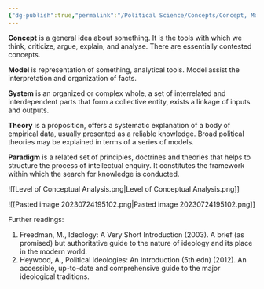 ```yaml
---
{"dg-publish":true,"permalink":"/Political Science/Concepts/Concept, Models, Macrotheories, Paradigm/","tags":["theory"]}
---
```


**Concept** is a general idea about something. It is the tools with which we think, criticize, argue, explain, and analyse. There are essentially contested concepts.
<!--SR:!2023-11-23,4,270-->

**Model** is representation of something, analytical tools. Model assist the interpretation and organization of facts.
<!--SR:!2023-11-23,4,270-->

**System** is an organized or complex whole, a set of interrelated and interdependent parts that form a collective entity, exists a linkage of inputs and outputs.

**Theory** is a proposition, offers a systematic explanation of a body of empirical data, usually presented as a reliable knowledge. Broad political theories may be explained in terms of a series of models.

**Paradigm** is a related set of principles, doctrines and theories that helps to structure the process of intellectual enquiry. It constitutes the framework within which the search for knowledge is conducted.
<!--SR:!2023-11-23,4,270-->

![[Level of Conceptual Analysis.png\|Level of Conceptual Analysis.png]]

![[Pasted image 20230724195102.png\|Pasted image 20230724195102.png]]

Further readings:
1. Freedman, M., Ideology: A Very Short Introduction (2003). A brief (as promised) but authoritative guide to the nature of ideology and its place in the modern world.
2. Heywood, A., Political Ideologies: An Introduction (5th edn) (2012). An accessible, up-to-date and comprehensive guide to the major ideological traditions.
